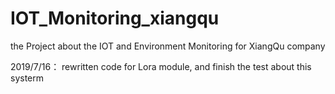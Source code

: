 # IOT_Monitoring_xiangqu
the Project about the IOT and Environment Monitoring for XiangQu company

2019/7/16： rewritten code for Lora module, and finish the test about this systerm
